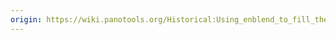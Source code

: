 ```yaml
---
origin: https://wiki.panotools.org/Historical:Using_enblend_to_fill_the_%22Hole_in_the_floor%22
---
```

